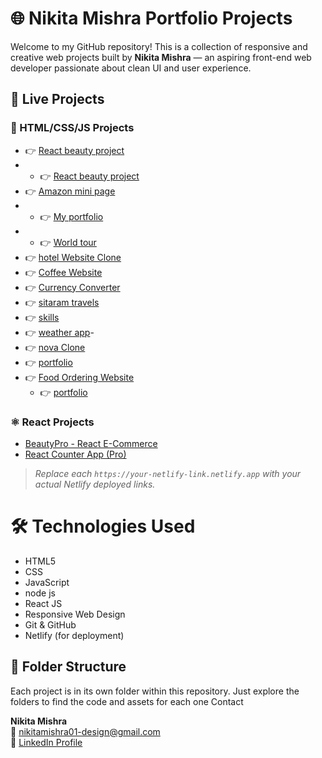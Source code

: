 
# 🌐 Nikita Mishra Portfolio Projects

Welcome to my GitHub repository! This is a collection of responsive and creative web projects built by **Nikita Mishra** — an aspiring front-end web developer passionate about clean UI and user experience.


## 🚀 Live Projects

### 🔷 HTML/CSS/JS Projects
- 👉 [React beauty project](https://beautyapp1212.netlify.app/)
- - 👉 [React beauty project]()
- 👉 [Amazon mini page](https://amazone121.netlify.app/)
- - 👉 [My portfolio](https://nikku1213.netlify.app/)
- - 👉 [World tour](https://world1211.netlify.app/)
- 👉 [hotel Website Clone](https://hotel1212.netlify.app/)
- 👉 [Coffee Website](https://your-netlify-link.netlify.app)
- 👉 [Currency Converter](https://nikita1111.netlify.app/)
- 👉 [sitaram travels](https://travels1211.netlify.app/)
- 👉 [skills](https://nikku121212.netlify.app/) 
- 👉 [weather app](https://weath12.netlify.app/)-
- 👉 [nova Clone](https://nikku1717.netlify.app/)
-  👉 [portfolio](https://ourpage.netlify.app/)
  - 👉 [Food Ordering Website](https://proj1112.netlify.app/)
     - 👉 [portfolio](https://portfolio9935.netlify.app/)


### ⚛️ React Projects

-  [BeautyPro - React E-Commerce](https://your-netlify-link.netlify.app)
-  [React Counter App (Pro)](https://your-netlify-link.netlify.app)


>  _Replace each `https://your-netlify-link.netlify.app` with your actual Netlify deployed links._



# 🛠️ Technologies Used

- HTML5  
- CSS  
- JavaScript
- node js
- React JS  
- Responsive Web Design  
- Git & GitHub  
- Netlify (for deployment)



## 📁 Folder Structure

Each project is in its own folder within this repository. Just explore the folders to find the code and assets for each one
Contact

 **Nikita Mishra**  
📧 [nikitamishra01-design@gmail.com](mailto:nikitamishra01-design@gmail.com)  
🔗 [LinkedIn Profile](https://www.linkedin.com/in/nikita-mishra-0881b5375)


